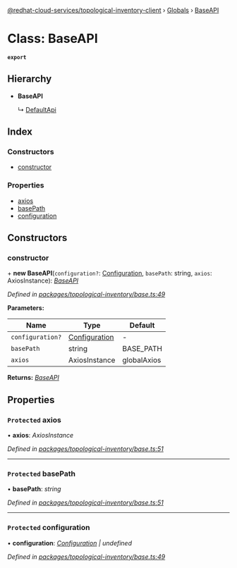[@redhat-cloud-services/topological-inventory-client](../README.md) › [Globals](../globals.md) › [BaseAPI](baseapi.md)

# Class: BaseAPI

**`export`** 

## Hierarchy

* **BaseAPI**

  ↳ [DefaultApi](defaultapi.md)

## Index

### Constructors

* [constructor](baseapi.md#constructor)

### Properties

* [axios](baseapi.md#protected-axios)
* [basePath](baseapi.md#protected-basepath)
* [configuration](baseapi.md#protected-configuration)

## Constructors

###  constructor

\+ **new BaseAPI**(`configuration?`: [Configuration](configuration.md), `basePath`: string, `axios`: AxiosInstance): *[BaseAPI](baseapi.md)*

*Defined in [packages/topological-inventory/base.ts:49](https://github.com/leSamo/javascript-clients/blob/master/packages/topological-inventory/base.ts#L49)*

**Parameters:**

Name | Type | Default |
------ | ------ | ------ |
`configuration?` | [Configuration](configuration.md) | - |
`basePath` | string | BASE_PATH |
`axios` | AxiosInstance | globalAxios |

**Returns:** *[BaseAPI](baseapi.md)*

## Properties

### `Protected` axios

• **axios**: *AxiosInstance*

*Defined in [packages/topological-inventory/base.ts:51](https://github.com/leSamo/javascript-clients/blob/master/packages/topological-inventory/base.ts#L51)*

___

### `Protected` basePath

• **basePath**: *string*

*Defined in [packages/topological-inventory/base.ts:51](https://github.com/leSamo/javascript-clients/blob/master/packages/topological-inventory/base.ts#L51)*

___

### `Protected` configuration

• **configuration**: *[Configuration](configuration.md) | undefined*

*Defined in [packages/topological-inventory/base.ts:49](https://github.com/leSamo/javascript-clients/blob/master/packages/topological-inventory/base.ts#L49)*
